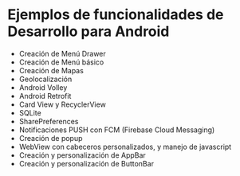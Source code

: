 <h1>Ejemplos de funcionalidades de Desarrollo para Android</h1>
	<ul>
		<li>Creación de Menú Drawer</li>
		<li>Creación de Menú básico</li>
		<li>Creación de Mapas</li>
		<li>Geolocalización</li>
		<li>Android Volley</li>
		<li>Android Retrofit</li>
		<li>Card View y RecyclerView</li>
		<li>SQLite</li>
		<li>SharePreferences</li>
		<li>Notificaciones PUSH con FCM (Firebase Cloud Messaging)</li>
		<li>Creación de popup</li>
		<li>WebView con cabeceros personalizados, y manejo de javascript</li>
		<li>Creación y personalización de AppBar</li>
		<li>Creación y personalización de ButtonBar</li>
	</ul>
